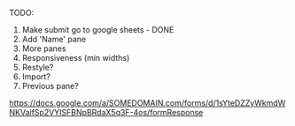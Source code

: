 TODO:
1. Make submit go to google sheets - DONE
2. Add 'Name' pane
3. More panes
4. Responsiveness (min widths)
5. Restyle?
6. Import?
7. Previous pane?

https://docs.google.com/a/SOMEDOMAIN.com/forms/d/1sYteDZZyWkmdWNKVaifSp2VYISFBNpBRdaX5q3F-4os/formResponse